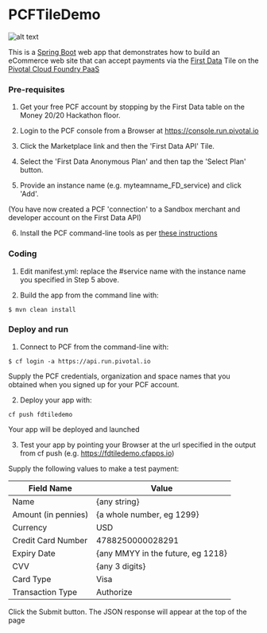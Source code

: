 # PCFTileDemo
![alt text](https://d1fto35gcfffzn.cloudfront.net/images/products/pivotal-cloud-foundry/logo-pivotal-cloud-foundry.svg "PCF")


This is a [Spring Boot](https://projects.spring.io/spring-boot/) web app that demonstrates how to build an eCommerce web site that can accept payments via the [First Data](https://firstdata.com) Tile on the [Pivotal Cloud Foundry PaaS](https://pivotal.io/platform)

### Pre-requisites

1. Get your free PCF account by stopping by the First Data table on the Money 20/20 Hackathon floor.

2. Login to the PCF console from a Browser at https://console.run.pivotal.io

3. Click the Marketplace link and then the 'First Data API' Tile.

4. Select the 'First Data Anonymous Plan' and then tap the 'Select Plan' button.  

5. Provide an instance name (e.g. myteamname_FD_service) and click 'Add'.

  (You have now created a PCF 'connection' to a Sandbox merchant and developer account on the First Data API)

6. Install the PCF command-line tools as per [these instructions](https://docs.cloudfoundry.org/cf-cli/install-go-cli.html)

### Coding

1. Edit manifest.yml: replace the #service name with the instance name you specified in Step 5 above.

2. Build the app from the command line with:
```shell
$ mvn clean install
```

### Deploy and run

1. Connect to PCF from the command-line with:
```shell
$ cf login -a https://api.run.pivotal.io
```
Supply the PCF credentials, organization and space names that you obtained when you signed up for your PCF account.

2. Deploy your app with:
```shell
cf push fdtiledemo
```
Your app will be deployed and launched

3. Test your app by pointing your Browser at the url specified in the output from cf push (e.g. https://fdtiledemo.cfapps.io)

  Supply the following values to make a test payment:

| Field Name  | Value  |
| -------- |---------|
|Name|{any string}|
|Amount (in pennies)|{a whole number, eg 1299}|
|Currency|USD|
|Credit Card Number|4788250000028291|
|Expiry Date|{any MMYY in the future, eg 1218}|
|CVV|{any 3 digits}|
|Card Type|Visa|
|Transaction Type|Authorize|

  Click the Submit button.  The JSON response will appear at the top of the page
  
